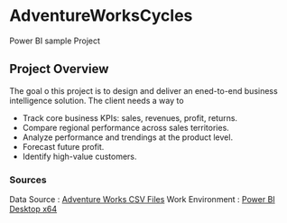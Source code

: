 # AdventureWorksCycles
Power BI sample Project

## Project Overview
The goal o this project is to design and deliver an ened-to-end business intelligence solution. The client needs a way to 
- Track core business KPIs: sales, revenues, profit, returns.
- Compare regional performance across sales territories.
- Analyze performance and trendings at the product level.
- Forecast future profit.
- Identify high-value customers.

### Sources
Data Source : [Adventure Works CSV Files](AdventureWorksCSVFiles.7z)
Work Environment : [Power BI Desktop x64](https://www.microsoft.com/en-us/download/details.aspx?id=58494)

## 

